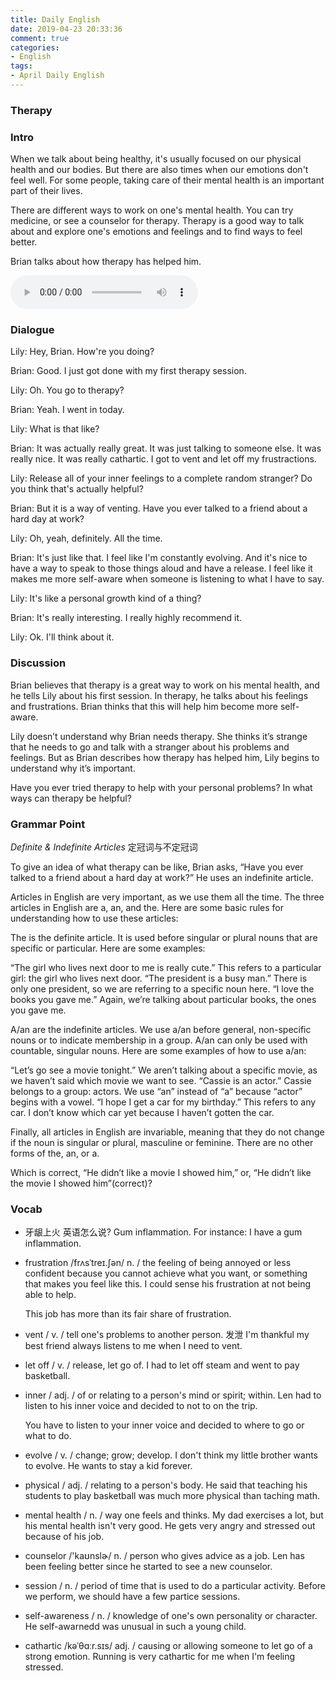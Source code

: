 ```yaml
---
title: Daily English
date: 2019-04-23 20:33:36
comment: true
categories:
- English
tags:
- April Daily English
---
```


### Therapy

### Intro
When we talk about being healthy, it's usually focused on our physical health and our bodies. But there are also times when our emotions don't feel well. For some people, taking care of their mental health is an important part of their lives.

There are different ways to work on one's mental health. You can try medicine, or see a counselor for therapy. Therapy is a good way to talk about and explore one's emotions and feelings and to find ways to feel better.

Brian talks about how therapy has helped him.

<!-- more -->

<audio controls>
  <source src="https://audio.englishbaby.com/standard_lesson/dialog_audio/0000/0000/0006/6883_1428630581_931860.mp3" />
</audio>

### Dialogue
Lily: Hey, Brian. How're you doing?

Brian: Good. I just got done with my first therapy session.

Lily: Oh. You go to therapy?

Brian: Yeah. I went in today.

Lily: What is that like?

Brian: It was actually really great. It was just talking to someone else. It was really nice. It was really cathartic. I got to vent and let off my frustractions.

Lily: Release all of your inner feelings to a complete random stranger? Do you think that's actually helpful?

Brian: But it is a way of venting. Have you ever talked to a friend about a hard day at work?

Lily: Oh, yeah, definitely. All the time.

Brian: It's just like that. I feel like I'm constantly evolving. And it's nice to have a way to speak to those things aloud and have a release. I feel like it makes me more self-aware when someone is listening to what I have to say.

Lily: It's like a personal growth kind of a thing?

Brian: It's really interesting. I really highly recommend it.

Lily: Ok. I'll think about it.


### Discussion
Brian believes that therapy is a great way to work on his mental health, and he tells Lily about his first session. In therapy, he talks about his feelings and frustrations. Brian thinks that this will help him become more self-aware.

Lily doesn’t understand why Brian needs therapy. She thinks it’s strange that he needs to go and talk with a stranger about his problems and feelings. But as Brian describes how therapy has helped him, Lily begins to understand why it’s important. 

Have you ever tried therapy to help with your personal problems? In what ways can therapy be helpful?

### Grammar Point
*Definite & Indefinite Articles* 定冠词与不定冠词

To give an idea of what therapy can be like, Brian asks, “Have you ever talked to a friend about a hard day at work?” He uses an indefinite article.

Articles in English are very important, as we use them all the time. The three articles in English are a, an, and the. Here are some basic rules for understanding how to use these articles:

The is the definite article. It is used before singular or plural nouns that are specific or particular. Here are some examples:

“The girl who lives next door to me is really cute.” This refers to a particular girl: the girl who lives next door. “The president is a busy man.” There is only one president, so we are referring to a specific noun here. “I love the books you gave me.” Again, we’re talking about particular books, the ones you gave me.

A/an are the indefinite articles. We use a/an before general, non-specific nouns or to indicate membership in a group. A/an can only be used with countable, singular nouns. Here are some examples of how to use a/an:

“Let’s go see a movie tonight.” We aren’t talking about a specific movie, as we haven’t said which movie we want to see. “Cassie is an actor.” Cassie belongs to a group: actors. We use “an” instead of “a” because “actor” begins with a vowel. “I hope I get a car for my birthday.” This refers to any car. I don’t know which car yet because I haven’t gotten the car.

Finally, all articles in English are invariable, meaning that they do not change if the noun is singular or plural, masculine or feminine. There are no other forms of the, an, or a.

Which is correct, “He didn’t like a movie I showed him,” or, “He didn’t like the movie I showed him”(correct)?

### Vocab
- 牙龈上火 英语怎么说?  Gum inflammation.
  For instance: I have a gum inflammation.

- frustration /frʌsˈtreɪ.ʃən/ n. / the feeling of being annoyed or less confident because you cannot achieve what you want, or something that makes you feel like this.
  I could sense his frustration at not being able to help.

  This job has more than its fair share of frustration.

- vent / v. / tell one's problems to another person. 发泄
  I'm thankful my best friend always listens to me when I need to vent.

- let off / v. / release, let go of.
  I had to let off steam and went to pay basketball.

- inner / adj. / of or relating to a person's mind or spirit; within.
  Len had to listen to his inner voice and decided to not to on the trip.

  You have to listen to your inner voice and decided to where to go or what to do.

- evolve / v. / change; grow; develop.
  I don't think my little brother wants to evolve. He wants to stay a kid forever.

- physical / adj. / relating to a person's body.
  He said that teaching his students to play basketball was much more physical than taching math.

- mental health / n. / way one feels and thinks.
  My dad exercises a lot, but his mental health isn't very good. He gets very angry and stressed out because of his job.

- counselor /'kaʊnslɚ/ n. / person who gives advice as a job.
  Len has been feeling better since he started to see a new counselor.

- session / n. / period of time that is used to do a particular activity.
  Before we perform, we should have a few partice sessions.

- self-awareness / n. / knowledge of one's own personality or character.
  He self-awarnedd was unusual in such a young child.

- cathartic /kəˈθɑːr.sɪs/ adj. / causing or allowing someone to let go of a strong emotion.
  Running is very cathartic for me when I'm feeling stressed.
